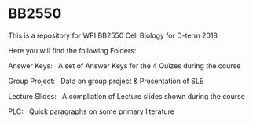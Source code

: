 # BB2550
This is a repository for WPI BB2550 Cell BIology for D-term 2018


Here you will find the following Folders:


Answer Keys:
&nbsp;	  A set of Answer Keys for the 4 Quizes during the course


Group Project:
&nbsp;    Data on group project & Presentation of SLE


Lecture Slides:
&nbsp;    A compliation of Lecture slides shown during the course


PLC:
&nbsp;    Quick paragraphs on some primary literature




    

	